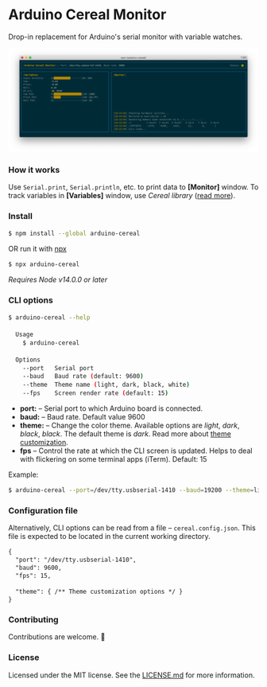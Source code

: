 # Arduino Cereal Monitor

Drop-in replacement for Arduino's serial monitor with variable watches.

![image](images/example.png)

### How it works

Use `Serial.print`, `Serial.println`, etc. to print data to **[Monitor]** window. To track variables in **[Variables]** window, use  *Cereal library* ([read more](./arduino/README.md)). 

### Install

```bash
$ npm install --global arduino-cereal
```

OR run it with [npx](https://www.npmjs.com/package/npx)

```bash
$ npx arduino-cereal
```

*Requires Node v14.0.0 or later*

### CLI options

```bash
$ arduino-cereal --help

  Usage
    $ arduino-cereal

  Options
    --port   Serial port
    --baud   Baud rate (default: 9600)
    --theme  Theme name (light, dark, black, white)
    --fps    Screen render rate (default: 15)
```

* **port:** – Serial port to which Arduino board is connected.
* **baud:** – Baud rate. Default value 9600
* **theme:** – Change the color theme. Available options are *light*, *dark*, *black*, *black*. The default theme is *dark*. Read more about [theme customization](THEME.md). 
* **fps** – Control the rate at which the CLI screen is updated. Helps to deal with flickering on some terminal apps (iTerm). Default: 15

Example:
```bash
$ arduino-cereal --port=/dev/tty.usbserial-1410 --baud=19200 --theme=light --fps=10
```

### Configuration file

Alternatively, CLI options can be read from a file – `cereal.config.json`. This file is expected to be located in the current working directory.

```json5
{
  "port": "/dev/tty.usbserial-1410",
  "baud": 9600,
  "fps": 15,
  
  "theme": { /** Theme customization options */ }
}
```

### Contributing

Contributions are welcome. 🎉

### License

Licensed under the MIT license. See the [LICENSE.md](LICENSE.md) for more information.
